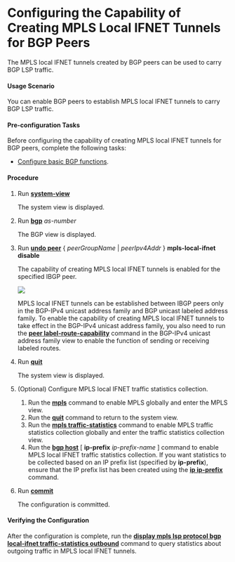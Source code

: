 Configuring the Capability of Creating MPLS Local IFNET Tunnels for BGP Peers
=============================================================================

The MPLS local IFNET tunnels created by BGP peers can be used to carry BGP LSP traffic.

#### Usage Scenario

You can enable BGP peers to establish MPLS local IFNET tunnels to carry BGP LSP traffic.


#### Pre-configuration Tasks

Before configuring the capability of creating MPLS local IFNET tunnels for BGP peers, complete the following tasks:

* [Configure basic BGP functions](dc_vrp_bgp_cfg_3004.html).

#### Procedure

1. Run **[**system-view**](cmdqueryname=system-view)**
   
   
   
   The system view is displayed.
2. Run [**bgp**](cmdqueryname=bgp) *as-number*
   
   
   
   The BGP view is displayed.
3. Run [**undo peer**](cmdqueryname=undo+peer+mpls-local-ifnet+disable) { *peerGroupName* | *peerIpv4Addr* } **mpls-local-ifnet** **disable**
   
   
   
   The capability of creating MPLS local IFNET tunnels is enabled for the specified IBGP peer.
   
   
   
   ![](../../../../public_sys-resources/note_3.0-en-us.png) 
   
   MPLS local IFNET tunnels can be established between IBGP peers only in the BGP-IPv4 unicast address family and BGP unicast labeled address family. To enable the capability of creating MPLS local IFNET tunnels to take effect in the BGP-IPv4 unicast address family, you also need to run the [**peer label-route-capability**](cmdqueryname=peer+label-route-capability) command in the BGP-IPv4 unicast address family view to enable the function of sending or receiving labeled routes.
4. Run **[**quit**](cmdqueryname=quit)**
   
   
   
   The system view is displayed.
5. (Optional) Configure MPLS local IFNET traffic statistics collection.
   1. Run the [**mpls**](cmdqueryname=mpls) command to enable MPLS globally and enter the MPLS view.
   2. Run the [**quit**](cmdqueryname=quit) command to return to the system view.
   3. Run the [**mpls traffic-statistics**](cmdqueryname=mpls+traffic-statistics) command to enable MPLS traffic statistics collection globally and enter the traffic statistics collection view.
   4. Run the [**bgp host**](cmdqueryname=bgp+host+ip-prefix+ip-prefix) [ **ip-prefix** *ip-prefix-name* ] command to enable MPLS local IFNET traffic statistics collection. If you want statistics to be collected based on an IP prefix list (specified by **ip-prefix**), ensure that the IP prefix list has been created using the [**ip ip-prefix**](cmdqueryname=ip+ip-prefix) command.
6. Run [**commit**](cmdqueryname=commit)
   
   
   
   The configuration is committed.

#### Verifying the Configuration

After the configuration is complete, run the [**display mpls lsp protocol bgp local-ifnet traffic-statistics outbound**](cmdqueryname=display+mpls+lsp+protocol+bgp+local-ifnet+traffic-statistics+outbound) command to query statistics about outgoing traffic in MPLS local IFNET tunnels.